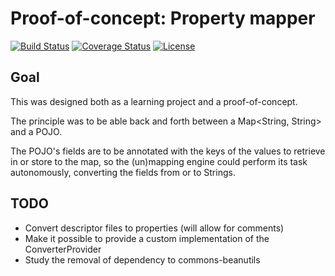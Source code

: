 # Proof-of-concept: Property mapper

[![Build Status][1]][2]
[![Coverage Status][3]][4]
[![License][5]][6]

## Goal

This was designed both as a learning project and a proof-of-concept.

The principle was to be able back and forth between a Map<String, String> and a POJO.

The POJO's fields are to be annotated with the keys of the values to retrieve in or store to the
map, so the (un)mapping engine could perform its task autonomously, converting the fields from or to
Strings.

## TODO

* Convert descriptor files to properties (will allow for comments)
* Make it possible to provide a custom implementation of the ConverterProvider
* Study the removal of dependency to commons-beanutils

[1]: http://img.shields.io/travis/cyChop/property-mapper/master.svg
[2]: https://travis-ci.org/cyChop/property-mapper
[3]: http://img.shields.io/coveralls/cyChop/property-mapper/master.svg
[4]: https://coveralls.io/r/cyChop/property-mapper?branch=master
[5]: https://img.shields.io/badge/license-LGPLv3-blue.svg
[6]: http://www.apache.org/licenses/LICENSE-2.0
